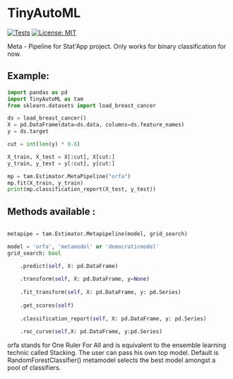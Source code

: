 # TinyAutoML
[![Tests](https://github.com/g0bel1n/TinyAutoML/actions/workflows/python-app.yml/badge.svg?branch=master)](https://github.com/g0bel1n/TinyAutoML/actions/workflows/python-app.yml)
[![License: MIT](https://img.shields.io/badge/License-MIT-yellow.svg)](https://opensource.org/licenses/MIT)

Meta - Pipeline for Stat'App project.
Only works for binary classification for now.

## Example:

``` python
import pandas as pd
import TinyAutoML as tam
from sklearn.datasets import load_breast_cancer

ds = load_breast_cancer()
X = pd.DataFrame(data=ds.data, columns=ds.feature_names)
y = ds.target

cut = int(len(y) * 0.8)

X_train, X_test = X[:cut], X[cut:]
y_train, y_test = y[:cut], y[cut:]

mp = tam.Estimator.MetaPipeline("orfa")
mp.fit(X_train, y_train)
print(mp.classification_report(X_test, y_test))

```


## Methods available :

``` python

metapipe = tam.Estimator.Metapipeline(model, grid_search)

model = 'orfa', 'metamodel' or 'democraticmodel'
grid_search: bool

    .predict(self, X: pd.DataFrame)
    
    .transform(self, X: pd.DataFrame, y=None)
    
    .fit_transform(self, X: pd.DataFrame, y: pd.Series)
    
    .get_scores(self)
    
    .classification_report(self, X: pd.DataFrame, y: pd.Series)
    
    .roc_curve(self,X: pd.DataFrame, y:pd.Series)

```

orfa stands for One Ruler For All and is equivalent to the ensemble learning technic called Stacking. The user can pass his own top model. Default is RandomForestClassifier()
metamodel selects the best model amongst a pool of classifiers.

